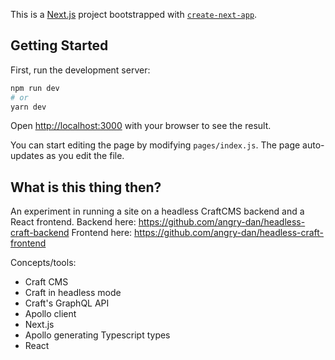This is a [Next.js](https://nextjs.org/) project bootstrapped with [`create-next-app`](https://github.com/vercel/next.js/tree/canary/packages/create-next-app).

## Getting Started

First, run the development server:

```bash
npm run dev
# or
yarn dev
```

Open [http://localhost:3000](http://localhost:3000) with your browser to see the result.

You can start editing the page by modifying `pages/index.js`. The page auto-updates as you edit the file.

## What is this thing then?

An experiment in running a site on a headless CraftCMS backend and a React frontend.
Backend here: https://github.com/angry-dan/headless-craft-backend
Frontend here: https://github.com/angry-dan/headless-craft-frontend

Concepts/tools:

- Craft CMS
- Craft in headless mode
- Craft's GraphQL API
- Apollo client
- Next.js
- Apollo generating Typescript types
- React
